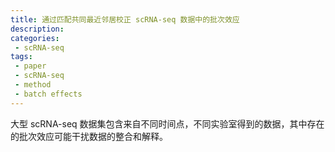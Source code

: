 ```yaml
---
title: 通过匹配共同最近邻居校正 scRNA-seq 数据中的批次效应
description: 
categories:
 - scRNA-seq
tags:
 - paper
 - scRNA-seq
 - method
 - batch effects
---
```


大型 scRNA-seq 数据集包含来自不同时间点，不同实验室得到的数据，其中存在的批次效应可能干扰数据的整合和解释。

<!-- more -->
